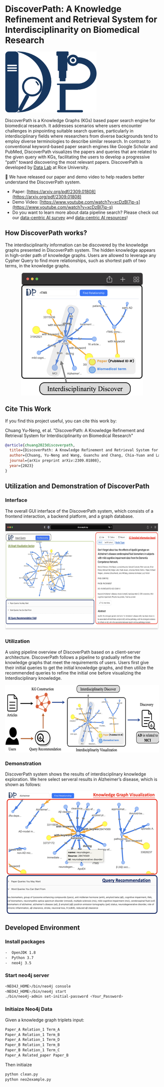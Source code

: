 # DiscoverPath: A Knowledge Refinement and Retrieval System for Interdisciplinarity on Biomedical Research
<img width="300" height="200" src="./fig/logo.png">

DiscoverPath is a Knowledge Graphs (KGs) based paper search engine for biomedical research. It addresses scenarios where users encounter challenges in pinpointing suitable search queries, particularly in interdisciplinary fields where researchers from diverse backgrounds tend to employ diverse terminologies to describe similar research. In contrast to conventional keyword-based paper search engines like Google Scholar and PubMed, DiscoverPath visualizes the papers and queries that are related to the given query with KGs, facilitating the users to develop a progressive “path” toward discovering the most relevant papers. DiscoverPath is developed by [Data Lab](https://cs.rice.edu/~xh37/) at Rice University.

:mega: We have released our paper and demo video to help readers better understand the DiscoverPath system.
* Paper: [https://arxiv.org/pdf/2309.01808](https://arxiv.org/pdf/2309.01808)
* Demo Video: [https://www.youtube.com/watch?v=xcDzBl7jp-s](https://www.youtube.com/watch?v=xcDzBl7jp-s)
* Do you want to learn more about data pipeline search? Please check out our [data-centric AI survey](https://arxiv.org/abs/2303.10158) and [data-centric AI resources](https://github.com/daochenzha/data-centric-AI)!

## How DiscoverPath works?
The interdisciplinarity information can be discovered by the knowledge graphs presented in DiscoverPath system. The hidden knowledge appears in high-order path of knowledge graphs. Users are allowed to leverage any Cypher Query to find more relationships, such as shortest path of two terms, in the knowledge graphs.
<div align=center>
<img width="400" height="400" src="./fig/KG1.png">
</div>


## Cite This Work
If you find this project useful, you can cite this work by:

Chuang Yu-Neng, et al. "DiscoverPath: A Knowledge Refinement and Retrieval System for Interdisciplinarity on Biomedical Research"
```bibtex
@article{chuang2023discoverpath,
  title={DiscoverPath: A Knowledge Refinement and Retrieval System for Interdisciplinarity on Biomedical Research},
  author={Chuang, Yu-Neng and Wang, Guanchu and Chang, Chia-Yuan and Lai, Kwei-Herng and Zha, Daochen and Tang, Ruixiang and Yang, Fan and Reyes, Alfredo Costilla and Zhou, Kaixiong and Jiang, Xiaoqian and others},
  journal={arXiv preprint arXiv:2309.01808},
  year={2023}
}
```

## Utilization and Demonstration of DiscoverPath

### Interface
The overall GUI interface of the DiscoverPath system, which consists of a frontend interaction, a backend platform, and a graph database.

<div align=center>
<img width="650" height="350" src="./fig/demo.png">
</div>


### Utilization
A using pipeline overview of DiscoverPath based on a client-server architecture. DiscoverPath follows a pipeline to gradually refine the knowledge graphs that meet the requirements of users. Users first give their initial queries to get the initial knowledge graphs, and then utilize the recommended queries to refine the initial one before visualizing the Interdisciplinary knowledge.

<div align=center>
<img width="600" height="220" src="./fig/pipeline.png">
</div>

### Demonstration
DiscoverPath system shows the results of interdisciplinary knowledge exploration. We here select serveral results in Alzheimer’s disease, which is shown as follows:

<div align=center>
<img width="500" height="400" src="./fig/eval.png">
</div>

## Developed Environment
### Install packages
```sh
-  OpenJDK 1.8
-  Python 3.7
-  neo4j 3.5
```

### Start neo4j server
```sh
<NEO4J_HOME>/bin/neo4j console
<NEO4J_HOME>/bin/neo4j start
./bin/neo4j-admin set-initial-password <Your_Password>
```

### Initiaize Neo4j Data
Given a knowledge graph triplets input:
```txt
Paper_A Relation_1 Term_A
Paper_A Relation_1 Term_B
Paper_A Relation_1 Term_D
Paper_B Relation_1 Term_B
Paper_B Relation_1 Term_C
Paper_A Related_paper Paper_B 
```

Then initiaize 
```sh
python clean.py
python neo2example.py
```

